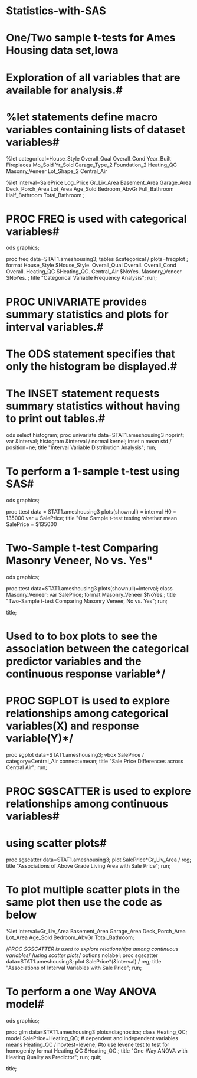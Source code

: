 # Statistics-with-SAS
# One/Two sample t-tests for Ames Housing data set,Iowa



# Exploration of all variables that are available for analysis.#
# %let statements define macro variables containing lists of dataset variables#

%let categorical=House_Style Overall_Qual Overall_Cond Year_Built 
         Fireplaces Mo_Sold Yr_Sold Garage_Type_2 Foundation_2 
         Heating_QC Masonry_Veneer Lot_Shape_2 Central_Air
         
%let interval=SalePrice Log_Price Gr_Liv_Area Basement_Area 
         Garage_Area Deck_Porch_Area Lot_Area Age_Sold Bedroom_AbvGr 
         Full_Bathroom Half_Bathroom Total_Bathroom ;
         
         
         
        
# PROC FREQ is used with categorical variables#
ods graphics;

proc freq data=STAT1.ameshousing3;
    tables &categorical / plots=freqplot ;
    format House_Style $House_Style.
           Overall_Qual Overall.
           Overall_Cond Overall.
           Heating_QC $Heating_QC.
           Central_Air $NoYes.
           Masonry_Veneer $NoYes.
           ;
    title "Categorical Variable Frequency Analysis";
run; 



# PROC UNIVARIATE provides summary statistics and plots for interval variables.#
# The ODS statement specifies that only the histogram be displayed.#
# The INSET statement requests summary statistics without having to print out tables.#

ods select histogram;
proc univariate data=STAT1.ameshousing3 noprint;
    var &interval;
    histogram &interval / normal kernel;
    inset n mean std / position=ne;
    title "Interval Variable Distribution Analysis";
run;


# To perform a 1-sample t-test using SAS#

ods graphics;

proc ttest data = STAT1.ameshousing3
           plots(shownull) =  interval
           H0 = 135000
     var = SalePrice;
     title "One Sample t-test testing whether mean SalePrice = $135000
     
# Two-Sample t-test Comparing Masonry Veneer, No vs. Yes"    
ods graphics;

proc ttest data=STAT1.ameshousing3 plots(shownull)=interval;
    class Masonry_Veneer;
    var SalePrice;
    format Masonry_Veneer $NoYes.;
    title "Two-Sample t-test Comparing Masonry Veneer, No vs. Yes";
run;

title;



# Used to to box plots to see the association between the categorical predictor variables and the continuous response variable*/

# PROC SGPLOT is used to explore relationships among categorical variables(X) and response variable(Y)*/

proc sgplot data=STAT1.ameshousing3;
    vbox SalePrice / category=Central_Air 
                     connect=mean;
    title "Sale Price Differences across Central Air";
run;


# PROC SGSCATTER is used to explore relationships among continuous variables#
# using scatter plots#
proc sgscatter data=STAT1.ameshousing3;
    plot SalePrice*Gr_Liv_Area / reg;
    title "Associations of Above Grade Living Area with Sale Price";
run;


# To plot multiple scatter plots in the same plot then use the code as below
%let interval=Gr_Liv_Area Basement_Area Garage_Area Deck_Porch_Area 
         Lot_Area Age_Sold Bedroom_AbvGr Total_Bathroom;

/*PROC SGSCATTER is used to explore relationships among continuous variables*/
/*using scatter plots*/
options nolabel;
proc sgscatter data=STAT1.ameshousing3;
    plot SalePrice*(&interval) / reg;
    title "Associations of Interval Variables with Sale Price";
run;



# To perform a one Way ANOVA model#

ods graphics;

proc glm data=STAT1.ameshousing3 plots=diagnostics;
    class Heating_QC;
    model SalePrice=Heating_QC; # dependent and independent variables
    means Heating_QC / hovtest=levene; #to use levene test to test for homogenity
    format Heating_QC $Heating_QC.;
    title "One-Way ANOVA with Heating Quality as Predictor";
run;
quit;

title;



